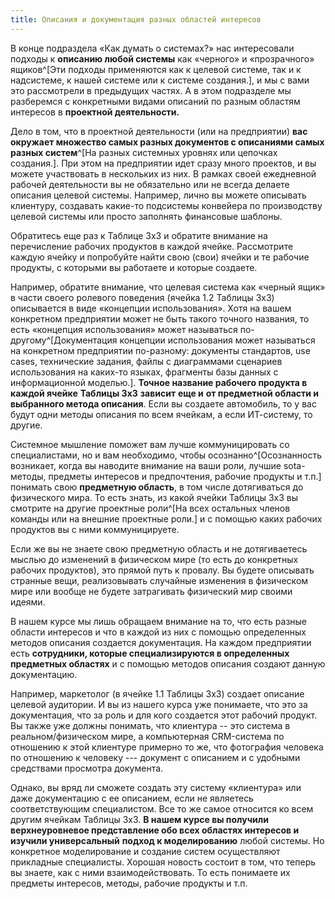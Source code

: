 ```yaml
---
title: Описания и документация разных областей интересов
---
```


В конце подраздела «Как думать о системах?» нас интересовали подходы к
**описанию любой системы** как «черного» и «прозрачного»
ящиков^[Эти подходы применяются как к целевой системе,
так и к надсистеме, к нашей системе или к системе
создания.], и мы с вами это рассмотрели в предыдущих
частях. А в этом подразделе мы разберемся с конкретными видами описаний
по разным областям интересов в **проектной деятельности.**

Дело в том, что в проектной деятельности (или на предприятии) **вас
окружает множество самых разных документов с описаниями самых разных
систем**^[На разных системных уровнях или цепочках
создания.]. При этом на предприятии идет сразу много
проектов, и вы можете участвовать в нескольких из них. В рамках своей
ежедневной рабочей деятельности вы не обязательно или не всегда делаете
описания целевой системы. Например, лично вы можете описывать клиентуру,
создавать какие-то подсистемы конвейера по производству целевой системы
или просто заполнять финансовые шаблоны.

Обратитесь еще раз к Таблице 3х3 и обратите внимание на перечисление
рабочих продуктов в каждой ячейке. Рассмотрите каждую ячейку и
попробуйте найти свою (свои) ячейки и те рабочие продукты, с которыми вы
работаете и которые создаете.

Например, обратите внимание, что целевая система как «черный ящик» в
части своего ролевого поведения (ячейка 1.2 Таблицы 3х3) описывается в
виде «концепции использования». Хотя на вашем конкретном предприятии
может не быть такого точного названия, то есть «концепция использования»
может называться по-другому^[Документация концепции
использования может называться на конкретном предприятии по-разному:
документы стандартов, use cases, технические задания, файлы с
диаграммами сценариев использования на каких-то языках, фрагменты базы
данных с информационной моделью.]. **Точное название
рабочего продукта в каждой ячейке** **Таблицы 3х3** **зависит** **еще
и** **от предметной области и выбранного метода описания**. Если вы
создаете автомобиль, то у вас будут одни методы описания по всем
ячейкам, а если ИТ-систему, то другие.

Системное мышление поможет вам лучше коммуницировать со специалистами,
но и вам необходимо, чтобы осознанно^[Осознанность
возникает, когда вы наводите внимание на ваши роли, лучшие sota-методы,
предметы интересов и предпочтения, рабочие продукты и
т.п.] понимать свою **предметную область**, в том числе
дотягиваться до физического мира. То есть знать, из какой ячейки Таблицы
3х3 вы смотрите на другие проектные роли^[На всех
остальных членов команды или на внешние проектные роли.]
и с помощью каких рабочих продуктов вы с ними коммуницируете.

Если же вы не знаете свою предметную область и не дотягиваетесь мыслью
до изменений в физическом мире (то есть до конкретных рабочих
продуктов), это прямой путь к провалу. Вы будете описывать странные
вещи, реализовывать случайные изменения в физическом мире или вообще не
будете затрагивать физический мир своими идеями.

В нашем курсе мы лишь обращаем внимание на то, что есть разные области
интересов и что в каждой из них с помощью определенных методов описания
создается документация. На каждом предприятии есть **сотрудники, которые
специализируются в определенных предметных областях** и с помощью
методов описания создают данную документацию.

Например, маркетолог (в ячейке 1.1 Таблицы 3х3) создает описание целевой
аудитории. И вы из нашего курса уже понимаете, что это за документация,
что за роль и для кого создается этот рабочий продукт. Вы также уже
должны понимать, что клиентура -- это система в реальном/физическом
мире, а компьютерная CRM-система по отношению к этой клиентуре примерно
то же, что фотография человека по отношению к человеку --- документ с
описанием и с удобными средствами просмотра документа.

Однако, вы вряд ли сможете создать эту систему «клиентура» или даже
документацию с ее описанием, если не являетесь соответствующим
специалистом. Все то же самое относится ко всем другим ячейкам Таблицы
3х3. **В нашем курсе вы получили верхнеуровневое представление обо всех
областях интересов и изучили универсальный** **подход к моделированию**
любой системы. Но конкретное моделирование и создание систем
осуществляют прикладные специалисты. Хорошая новость состоит в том, что
теперь вы знаете, как с ними взаимодействовать. То есть понимаете их
предметы интересов, методы, рабочие продукты и т.п.
